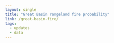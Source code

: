 ```yaml
---
layout: single
title: "Great Basin rangeland fire probability"
link: /great-basin-fire/
tags:
  - updates
  - data
---
```

